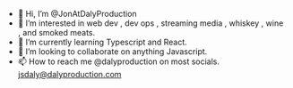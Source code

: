 - 👋 Hi, I’m @JonAtDalyProduction
- 👀 I’m interested in web dev , dev ops , streaming media , whiskey , wine , and smoked meats.
- 🌱 I’m currently learning Typescript and React.
- 💞️ I’m looking to collaborate on anything Javascript.
- 📫 How to reach me @dalyproduction on most socials. jsdaly@dalyproduction.com

